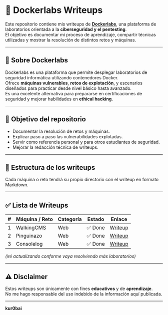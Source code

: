 # 🐳 Dockerlabs Writeups

Este repositorio contiene mis writeups de **[Dockerlabs](https://dockerlabs.es/)**, una plataforma de laboratorios orientada a la **ciberseguridad y el pentesting**.  
El objetivo es documentar mi proceso de aprendizaje, compartir técnicas utilizadas y mostrar la resolución de distintos retos y máquinas.

---

## 📌 Sobre Dockerlabs

Dockerlabs es una plataforma que permite desplegar laboratorios de seguridad informática utilizando contenedores Docker.  
Ofrece **máquinas vulnerables**, **retos de explotación**, y escenarios diseñados para practicar desde nivel básico hasta avanzado.  
Es una excelente alternativa para prepararse en certificaciones de seguridad y mejorar habilidades en **ethical hacking**.

---

## 🎯 Objetivo del repositorio

- Documentar la resolución de retos y máquinas.
- Explicar paso a paso las vulnerabilidades explotadas.
- Servir como referencia personal y para otros estudiantes de seguridad.
- Mejorar la redacción técnica de writeups.

---

## 📂 Estructura de los writeups

Cada máquina o reto tendrá su propio directorio con el writeup en formato Markdown.

---

## ✅ Lista de Writeups

| #   | Máquina / Reto | Categoría | Estado  | Enlace                   |
| --- | -------------- | --------- | ------- | ------------------------ |
| 1   | WalkingCMS     | Web       | ✅ Done | [Writeup](walkingCMS.md) |
| 2   | Pinguinazo     | Web       | ✅ Done | [Writeup](pinguinazo.md) |
| 3   | Consolelog     | Web       | ✅ Done | [Writeup](consolelog.md) |

_(iré actualizando conforme vaya resolviendo más laboratorios)_

---

## ⚠️ Disclaimer

Estos writeups son únicamente con fines **educativos** y de **aprendizaje**.  
No me hago responsable del uso indebido de la información aquí publicada.

---

**kur0bai**
